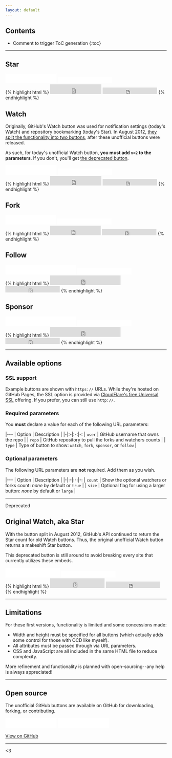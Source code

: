```yaml
---
layout: default
---
```


## Contents

* Comment to trigger ToC generation
{:toc}

---

## Star

<div class="example">
  <iframe src="github-btn.html?user=twbs&repo=bootstrap&type=star&count=true&size=large" frameborder="0" scrolling="0" width="160" height="30"></iframe>
  <iframe src="github-btn.html?user=twbs&repo=bootstrap&type=star&count=true" frameborder="0" scrolling="0" width="170" height="20"></iframe>
</div>
{% highlight html %}
<iframe src="https://ghbtns.com/github-btn.html?user=twbs&repo=bootstrap&type=star&count=true&size=large" frameborder="0" scrolling="0" width="160" height="30"></iframe>

<iframe src="https://ghbtns.com/github-btn.html?user=twbs&repo=bootstrap&type=star&count=true" frameborder="0" scrolling="0" width="170" height="20"></iframe>
{% endhighlight %}

## Watch

Originally, GitHub's Watch button was used for notification settings (today's Watch) and repository bookmarking (today's Star). In August 2012, [they split the functionality into two buttons](https://github.com/blog/1204-notifications-stars), after these unofficial buttons were released.

As such, for today's unofficial Watch button, **you must add `v=2` to the parameters**. If you don't, you'll get [the deprecated button](#deprecated).

<div class="example">
  <iframe src="github-btn.html?user=twbs&repo=bootstrap&type=watch&count=true&size=large&v=2" frameborder="0" scrolling="0" width="160" height="30"></iframe>
  <iframe src="github-btn.html?user=twbs&repo=bootstrap&type=watch&count=true&v=2" frameborder="0" scrolling="0" width="170" height="20"></iframe>
</div>
{% highlight html %}
<iframe src="https://ghbtns.com/github-btn.html?user=twbs&repo=bootstrap&type=watch&count=true&size=large&v=2" frameborder="0" scrolling="0" width="160" height="30"></iframe>

<iframe src="https://ghbtns.com/github-btn.html?user=twbs&repo=bootstrap&type=watch&count=true&v=2" frameborder="0" scrolling="0" width="170" height="20"></iframe>
{% endhighlight %}

## Fork

<div class="example">
  <iframe src="github-btn.html?user=twbs&repo=bootstrap&type=fork&count=true&size=large" frameborder="0" scrolling="0" width="158" height="30"></iframe>
  <iframe src="github-btn.html?user=twbs&repo=bootstrap&type=fork&count=true" frameborder="0" scrolling="0" width="170" height="20"></iframe>
</div>
{% highlight html %}
<iframe src="https://ghbtns.com/github-btn.html?user=twbs&repo=bootstrap&type=fork&count=true&size=large" frameborder="0" scrolling="0" width="158" height="30"></iframe>

<iframe src="https://ghbtns.com/github-btn.html?user=twbs&repo=bootstrap&type=fork&count=true" frameborder="0" scrolling="0" width="170" height="20"></iframe>
{% endhighlight %}

## Follow

<div class="example">
  <iframe src="github-btn.html?user=mdo&type=follow&count=true&size=large" frameborder="0" scrolling="0" width="220" height="30"></iframe>
  <iframe src="github-btn.html?user=mdo&type=follow&count=true" frameborder="0" scrolling="0" width="170" height="20"></iframe>
</div>
{% highlight html %}
<iframe src="https://ghbtns.com/github-btn.html?user=mdo&type=follow&count=true&size=large" frameborder="0" scrolling="0" width="220" height="30"></iframe>

<iframe src="https://ghbtns.com/github-btn.html?user=mdo&type=follow&count=true" frameborder="0" scrolling="0" width="170" height="20"></iframe>
{% endhighlight %}

## Sponsor

<div class="example">
  <iframe src="github-btn.html?user=mdo&type=sponsor&size=large" frameborder="0" scrolling="0" width="220" height="30"></iframe>
  <iframe src="github-btn.html?user=mdo&type=sponsor" frameborder="0" scrolling="0" width="170" height="20"></iframe>
</div>
{% highlight html %}
<iframe src="https://ghbtns.com/github-btn.html?user=mdo&type=sponsor&size=large" frameborder="0" scrolling="0" width="220" height="30"></iframe>

<iframe src="https://ghbtns.com/github-btn.html?user=mdo&type=sponsor" frameborder="0" scrolling="0" width="170" height="20"></iframe>
{% endhighlight %}

---

## Available options

### SSL support

Example buttons are shown with `https://` URLs. While they're hosted on GitHub Pages, the SSL option is provided via [CloudFlare's free Universal SSL](https://blog.cloudflare.com/introducing-universal-ssl/) offering. If you prefer, you can still use `http://`.

### Required parameters

You **must** declare a value for each of the following URL parameters:

|---
| Option | Description |
|-|:-|:-:|-:
| `user` | GitHub username that owns the repo |
| `repo` | GitHub repository to pull the forks and watchers counts |
| `type` | Type of button to show: `watch`, `fork`, `sponsor`, or `follow` |

### Optional parameters

The following URL parameters are **not** required. Add them as you wish.

|---
| Option | Description |
|-|:-|:-:|-:
| `count` | Show the optional watchers or forks count: *none* by default or `true` |
| `size` | Optional flag for using a larger button: *none* by default or `large` |

---

<span class="deprecated" id="deprecated">Deprecated</span>

## Original Watch, aka Star

With the button split in August 2012, GitHub's API continued to return the Star count for old Watch buttons. Thus, the original unofficial Watch button returns a makeshift Star button.

This deprecated button is still around to avoid breaking every site that currently utilizes these embeds.

<div class="example">
  <iframe src="github-btn.html?user=twbs&repo=bootstrap&type=watch&count=true&size=large" frameborder="0" scrolling="0" width="170" height="30"></iframe>
  <iframe src="github-btn.html?user=twbs&repo=bootstrap&type=watch&count=true" frameborder="0" scrolling="0" width="170" height="20"></iframe>
</div>
{% highlight html %}
<iframe src="https://ghbtns.com/github-btn.html?user=twbs&repo=bootstrap&type=watch&count=true&size=large" frameborder="0" scrolling="0" width="170" height="30"></iframe>

<iframe src="https://ghbtns.com/github-btn.html?user=twbs&repo=bootstrap&type=watch&count=true" frameborder="0" scrolling="0" width="170" height="20"></iframe>
{% endhighlight %}

---

## Limitations

For these first versions, functionality is limited and some concessions made:

- Width and height must be specified for all buttons (which actually adds some control for those with OCD like myself).
- All attributes must be passed through via URL parameters.
- CSS and JavaScript are all included in the same HTML file to reduce complexity.

More refinement and functionality is planned with open-sourcing--any help is always appreciated!

---

## Open source

The unofficial GitHub buttons are available on GitHub for downloading, forking, or contributing.

<p>
  <iframe src="github-btn.html?user=mdo&repo=github-buttons&type=star&count=true&size=large" frameborder="0" scrolling="0" width="160" height="30"></iframe>
  <iframe src="github-btn.html?user=mdo&repo=github-buttons&type=fork&count=true&size=large" frameborder="0" scrolling="0" width="160" height="30"></iframe>
</p>

<a href="https://github.com/mdo/github-buttons" class="btn">View on GitHub</a>

---

<3
